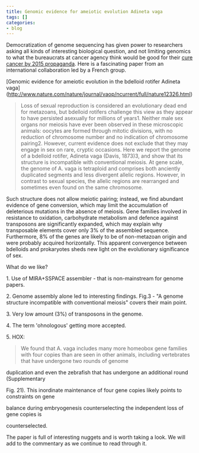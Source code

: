 ```yaml
---
title: Genomic evidence for ameiotic evolution Adineta vaga
tags: []
categories:
- blog
---
```

Democratization of genome sequencing has given power to researchers asking all
kinds of interesting biological question, and not limiting genomics to what
the bureaucrats at cancer agency think would be good for their [cure cancer by
2015 propaganda](http://en.wikipedia.org/wiki/War_on_Cancer). Here is a
fascinating paper from an international collaboration led by a French group.
<!--more-->

[Genomic evidence for ameiotic evolution in the bdelloid rotifer Adineta vaga]
(http://www.nature.com/nature/journal/vaop/ncurrent/full/nature12326.html)

> Loss of sexual reproduction is considered an evolutionary dead end for
metazoans, but bdelloid rotifers challenge this view as they appear to have
persisted asexually for millions of years1. Neither male sex organs nor
meiosis have ever been observed in these microscopic animals: oocytes are
formed through mitotic divisions, with no reduction of chromosome number and
no indication of chromosome pairing2. However, current evidence does not
exclude that they may engage in sex on rare, cryptic occasions. Here we report
the genome of a bdelloid rotifer, Adineta vaga (Davis, 1873)3, and show that
its structure is incompatible with conventional meiosis. At gene scale, the
genome of A. vaga is tetraploid and comprises both anciently duplicated
segments and less divergent allelic regions. However, in contrast to sexual
species, the allelic regions are rearranged and sometimes even found on the
same chromosome.

Such structure does not allow meiotic pairing; instead, we find abundant
evidence of gene conversion, which may limit the accumulation of deleterious
mutations in the absence of meiosis. Gene families involved in resistance to
oxidation, carbohydrate metabolism and defence against transposons are
significantly expanded, which may explain why transposable elements cover only
3% of the assembled sequence. Furthermore, 8% of the genes are likely to be of
non-metazoan origin and were probably acquired horizontally. This apparent
convergence between bdelloids and prokaryotes sheds new light on the
evolutionary significance of sex.

What do we like?

1\. Use of MIRA+SSPACE assembler - that is non-mainstream for genome papers.

2\. Genome assembly alone led to interesting findings. Fig.3 - "A genome
structure incompatible with conventional meiosis" covers their main point.

3\. Very low amount (3%) of transposons in the genome.

4\. The term 'ohnologous' getting more accepted.

5\. HOX:

> We found that A. vaga includes many more homeobox gene families with four
copies than are seen in other animals, including vertebrates that have
undergone two rounds of genome

duplication and even the zebrafish that has undergone an additional round
(Supplementary

Fig. 21). This inordinate maintenance of four gene copies likely points to
constraints on gene

balance during embryogenesis counterselecting the independent loss of gene
copies is

counterselected.

The paper is full of interesting nuggets and is worth taking a look. We will
add to the commentary as we continue to read through it.


